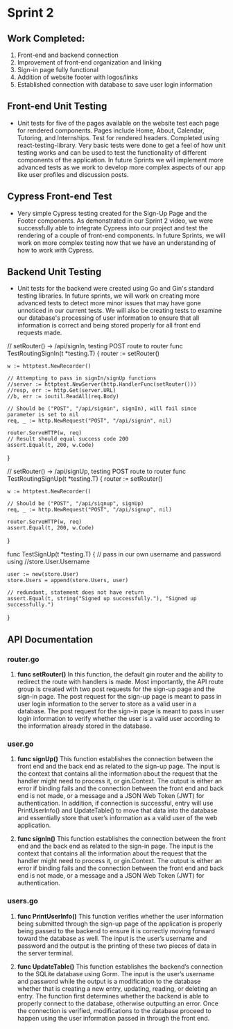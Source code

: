 # Sprint 2

## Work Completed:
1) Front-end and backend connection 
2) Improvement of front-end organization and linking
3) Sign-in page fully functional
4) Addition of website footer with logos/links
5) Established connection with database to save user login information

## Front-end Unit Testing
* Unit tests for five of the pages available on the website test each page for rendered components. Pages include Home, About, Calendar, Tutoring, and Internships. Test for rendered headers. Completed using react-testing-library. Very basic tests were done to get a feel of how unit testing works and can be used to test the functionality of different components of the application. In future Sprints we will implement more advanced tests as we work to develop more complex aspects of our app like user profiles and discussion posts. 

## Cypress Front-end Test
* Very simple Cypress testing created for the Sign-Up Page and the Footer components. As demonstrated in our Sprint 2 video, we were successfully able to integrate Cypress into our project and test the rendering of a couple of front-end components. In future Sprints, we will work on more complex testing now that we have an understanding of how to work with Cypress.

## Backend Unit Testing
* Unit tests for the backend were created using Go and Gin's standard testing libraries. In future sprints, we will work on creating more advanced tests to detect more minor issues that may have gone unnoticed in our current tests. We will also be creating tests to examine our database's processing of user information to ensure that all information is correct and being stored properly for all front end requests made.

// setRouter() -> /api/signIn, testing POST route to router
func TestRoutingSignIn(t *testing.T) {
	router := setRouter()

	w := httptest.NewRecorder()

	// Attempting to pass in signIn/signUp functions
	//server := httptest.NewServer(http.HandlerFunc(setRouter()))
	//resp, err := http.Get(server.URL)
	//b, err := ioutil.ReadAll(req.Body)

	// Should be ("POST", "/api/signin", signIn), will fail since parameter is set to nil
	req, _ := http.NewRequest("POST", "/api/signin", nil)

	router.ServeHTTP(w, req)
	// Result should equal success code 200
	assert.Equal(t, 200, w.Code)
}

// setRouter() -> /api/signUp, testing POST route to router
func TestRoutingSignUp(t *testing.T) {
	router := setRouter()

	w := httptest.NewRecorder()

	// Should be ("POST", "/api/signup", signUp)
	req, _ := http.NewRequest("POST", "/api/signup", nil)

	router.ServeHTTP(w, req)
	assert.Equal(t, 200, w.Code)
}

func TestSignUp(t *testing.T) {
	// pass in our own username and password using
	//store.User.Username

	user := new(store.User)
	store.Users = append(store.Users, user)

	// redundant, statement does not have return 
	assert.Equal(t, string("Signed up successfully."), "Signed up successfully.")
}

## API Documentation 
### router.go
1. **func setRouter()**
In this function, the default gin router and the ability to redirect the route with handlers is made. Most importantly, the API route group is created with two post requests for the sign-up page and the sign-in page. The post request for the sign-up page is meant to pass in user login information to the server to store as a valid user in a database. The post request for the sign-in page is meant to pass in user login information to verify whether the user is a valid user according to the information already stored in the database. 

### user.go
1.	**func signUp()**
This function establishes the connection between the front end and the back end as related to the sign-up page. The input is the context that contains all the information about the request that the handler might need to process it, or gin.Context. The output is either an error if binding fails and the connection between the front end and back end is not made, or a message and a JSON Web Token (JWT) for authentication. In addition, if connection is successful, entry will use PrintUserInfo() and UpdateTable() to move that data into the database and essentially store that user’s information as a valid user of the web application.

2.	**func signIn()**
This function establishes the connection between the front end and the back end as related to the sign-in page. The input is the context that contains all the information about the request that the handler might need to process it, or gin.Context. The output is either an error if binding fails and the connection between the front end and back end is not made, or a message and a JSON Web Token (JWT) for authentication. 

### users.go
1.	**func PrintUserInfo()**
This function verifies whether the user information being submitted through the sign-up page of the application is properly being passed to the backend to ensure it is correctly moving forward toward the database as well. The input is the user’s username and password and the output is the printing of these two pieces of data in the server terminal. 

2.	**func UpdateTable()** 
This function establishes the backend’s connection to the SQLite database using Gorm. The input is the user’s username and password while the output is a modification to the database whether that is creating a new entry, updating, reading, or deleting an entry. The function first determines whether the backend is able to properly connect to the database, otherwise outputting an error. Once the connection is verified, modifications to the database proceed to happen using the user information passed in through the front end.
